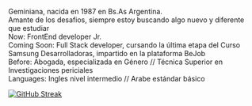 Geminiana, nacida en 1987 en Bs.As Argentina. </br>
Amante de los desafios, siempre estoy buscando algo nuevo y diferente que estudiar </br>
Now: FrontEnd developer Jr. </br>
Coming Soon: Full Stack developer, cursando la última etapa del Curso Samsung Desarrolladoras, impartido en la plataforma BeJob </br>
Before: Abogada, especializada en Género // Técnica Superior en Investigaciones periciales </br>
Languages: Ingles nivel intermedio // Arabe estándar básico </br>

[![GitHub Streak](https://github-readme-streak-stats.herokuapp.com?user=noedenisel&theme=monokai&hide_border=true&date_format=j%20M%5B%20Y%5D)](https://git.io/streak-stats)
